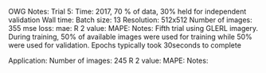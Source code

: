 OWG Notes:
Trial 5:
  Time: 2017, 70 % of data, 30% held for independent validation
  Wall time:
  Batch size: 13
  Resolution: 512x512
  Number of images: 355
  mse loss:
  mae:
  R 2 value:
  MAPE:
  Notes:
    Fifth trial using GLERL imagery.
     During training, 50% of available images were used for training while 50% were used for validation.
     Epochs typically took 30seconds to complete

  Application:
    Number of images: 245
    R 2 value:
    MAPE:
    Notes:
